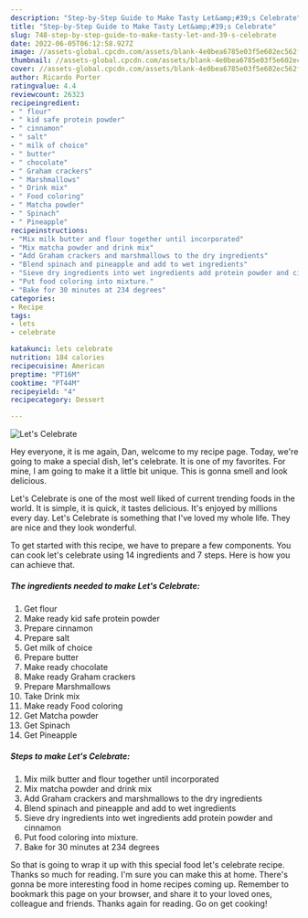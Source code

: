 ```yaml
---
description: "Step-by-Step Guide to Make Tasty Let&amp;#39;s Celebrate"
title: "Step-by-Step Guide to Make Tasty Let&amp;#39;s Celebrate"
slug: 748-step-by-step-guide-to-make-tasty-let-and-39-s-celebrate
date: 2022-06-05T06:12:58.927Z
image: //assets-global.cpcdn.com/assets/blank-4e0bea6785e03f5e602ec562f230caae08da540cada707380b4fe1bbebba43da.png
thumbnail: //assets-global.cpcdn.com/assets/blank-4e0bea6785e03f5e602ec562f230caae08da540cada707380b4fe1bbebba43da.png
cover: //assets-global.cpcdn.com/assets/blank-4e0bea6785e03f5e602ec562f230caae08da540cada707380b4fe1bbebba43da.png
author: Ricardo Porter
ratingvalue: 4.4
reviewcount: 26323
recipeingredient:
- " flour"
- " kid safe protein powder"
- " cinnamon"
- " salt"
- " milk of choice"
- " butter"
- " chocolate"
- " Graham crackers"
- " Marshmallows"
- " Drink mix"
- " Food coloring"
- " Matcha powder"
- " Spinach"
- " Pineapple"
recipeinstructions:
- "Mix milk butter and flour together until incorporated"
- "Mix matcha powder and drink mix"
- "Add Graham crackers and marshmallows to the dry ingredients"
- "Blend spinach and pineapple and add to wet ingredients"
- "Sieve dry ingredients into wet ingredients add protein powder and cinnamon"
- "Put food coloring into mixture."
- "Bake for 30 minutes at 234 degrees"
categories:
- Recipe
tags:
- lets
- celebrate

katakunci: lets celebrate 
nutrition: 184 calories
recipecuisine: American
preptime: "PT16M"
cooktime: "PT44M"
recipeyield: "4"
recipecategory: Dessert

---
```



![Let&#39;s Celebrate](//assets-global.cpcdn.com/assets/blank-4e0bea6785e03f5e602ec562f230caae08da540cada707380b4fe1bbebba43da.png)

Hey everyone, it is me again, Dan, welcome to my recipe page. Today, we're going to make a special dish, let&#39;s celebrate. It is one of my favorites. For mine, I am going to make it a little bit unique. This is gonna smell and look delicious.

Let&#39;s Celebrate is one of the most well liked of current trending foods in the world. It is simple, it is quick, it tastes delicious. It's enjoyed by millions every day. Let&#39;s Celebrate is something that I've loved my whole life. They are nice and they look wonderful.




To get started with this recipe, we have to prepare a few components. You can cook let&#39;s celebrate using 14 ingredients and 7 steps. Here is how you can achieve that.

<!--inarticleads1-->

##### The ingredients needed to make Let&#39;s Celebrate:

1. Get  flour
1. Make ready  kid safe protein powder
1. Prepare  cinnamon
1. Prepare  salt
1. Get  milk of choice
1. Prepare  butter
1. Make ready  chocolate
1. Make ready  Graham crackers
1. Prepare  Marshmallows
1. Take  Drink mix
1. Make ready  Food coloring
1. Get  Matcha powder
1. Get  Spinach
1. Get  Pineapple




<!--inarticleads2-->

##### Steps to make Let&#39;s Celebrate:

1. Mix milk butter and flour together until incorporated
1. Mix matcha powder and drink mix
1. Add Graham crackers and marshmallows to the dry ingredients
1. Blend spinach and pineapple and add to wet ingredients
1. Sieve dry ingredients into wet ingredients add protein powder and cinnamon
1. Put food coloring into mixture.
1. Bake for 30 minutes at 234 degrees




So that is going to wrap it up with this special food let&#39;s celebrate recipe. Thanks so much for reading. I'm sure you can make this at home. There's gonna be more interesting food in home recipes coming up. Remember to bookmark this page on your browser, and share it to your loved ones, colleague and friends. Thanks again for reading. Go on get cooking!
